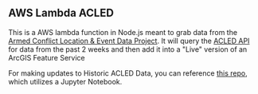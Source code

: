 ## AWS Lambda ACLED
This is a AWS lambda function in Node.js meant to grab data from the [Armed Conflict Location & Event Data Project](http://www.acleddata.com/data/realtime-data). It will query the [ACLED API](http://www.acleddata.com/wp-content/uploads/2013/12/API-User-Guide-August-2017.pdf) for data from the past 2 weeks and then add it into a "Live" version of an ArcGIS Feature Service

For making updates to Historic ACLED Data, you can reference [this repo](https://github.com/apfister/acled-historic-python-nb), which utilizes a Jupyter Notebook.
